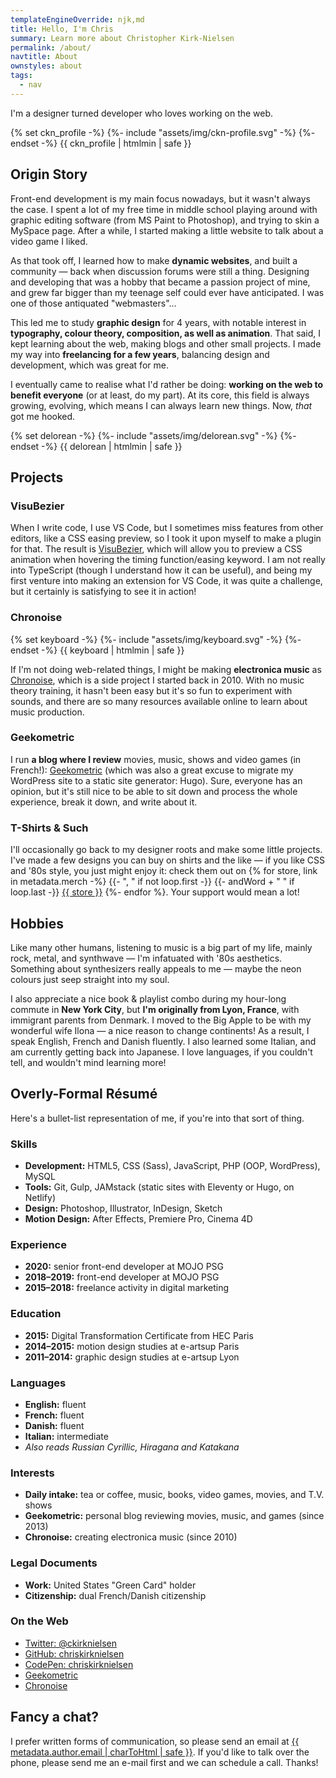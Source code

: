 ```yaml
---
templateEngineOverride: njk,md
title: Hello, I'm Chris
summary: Learn more about Christopher Kirk-Nielsen
permalink: /about/
navtitle: About
ownstyles: about
tags:
  - nav
---
```


<p class="u-fontBold">I'm a designer turned developer who loves working on the web.</p>

<div class="md:u-displayFlex u-flex--startBlock">
  <div class="about__profile u-floatLeft u-posRelative u-flex--shrink-0 u-marginBlock--double u-marginInlineEnd--double">
    {% set ckn_profile -%}
    {%- include "assets/img/ckn-profile.svg" -%}
    {%- endset -%}
    {{ ckn_profile | htmlmin | safe }}
  </div>

  <div class="u-flow">

  ## Origin Story

  Front-end development is my main focus nowadays, but it wasn't always the case. I spent a lot of my free time in middle school playing around with graphic editing software (from MS Paint to Photoshop), and trying to skin a MySpace page. After a while, I started making a little website to talk about a video game I liked.

  As that took off, I learned how to make **dynamic websites**, and built a community — back when discussion forums were still a thing. Designing and developing that was a hobby that became a passion project of mine, and grew far bigger than my teenage self could ever have anticipated. I was one of those antiquated "webmasters"…

  This led me to study **graphic design** for 4 years, with notable interest in **typography, colour theory, composition, as well as animation**. That said, I kept learning about the web, making blogs and other small projects. I made my way into **freelancing for a few years**, balancing design and development, which was great for me.

  I eventually came to realise what I'd rather be doing: **working on the web to benefit everyone** (or at least, do my part). At its core, this field is always growing, evolving, which means I can always learn new things. Now, *that* got me <span data-about-action="hooked-delorean">hooked</span>.

  <div class="u-displayFlex u-flex--center u-floatClear">
    {% set delorean -%}
    {%- include "assets/img/delorean.svg" -%}
    {%- endset -%}
    {{ delorean | htmlmin | safe }}
  </div>
  </div>
</div>

## Projects

### VisuBezier

When I write code, I use VS Code, but I sometimes miss features from other editors, like a CSS easing preview, so I took it upon myself to make a plugin for that. The result is [VisuBezier](https://marketplace.visualstudio.com/items?itemName=chriskirknielsen.visubezier), which will allow you to preview a CSS animation when hovering the timing function/easing keyword. I am not really into TypeScript (though I understand how it can be useful), and being my first venture into making an extension for VS Code, it was quite a challenge, but it certainly is satisfying to see it in action!

### Chronoise

<div class="u-displayFlex u-flex--center u-floatRight u-marginBlock--double u-marginInlineStart--double">
  {% set keyboard -%}
  {%- include "assets/img/keyboard.svg" -%}
  {%- endset -%}
  {{ keyboard | htmlmin | safe }}
</div>

If I'm not doing web-related things, I might be making **electronica music** as [Chronoise](https://chronoise.com), which is a side project I started back in 2010. With no music theory training, it hasn't been easy but it's so fun to experiment with sounds, and there are so many resources available online to learn about music production.

### Geekometric

I run **a blog where I review** movies, music, shows and video games (in French!): [Geekometric](https://geekometric.com) (which was also a great excuse to migrate my WordPress site to a static site generator: Hugo). Sure, everyone has an opinion, but it's still nice to be able to sit down and process the whole experience, break it down, and write about it.

### T-Shirts & Such

I'll occasionally go back to my designer roots and make some little projects. I've made a few designs you can buy on shirts and the like — if you like CSS and '80s style, you just might enjoy it: check them out on {% for store, link in metadata.merch -%}
  {{- ", " if not loop.first -}}
  {{- andWord + " " if loop.last -}}
  <a href="{{ link }}">{{ store }}</a>
{%- endfor %}. Your support would mean a lot!

## Hobbies

Like many other humans, listening to music is a big part of my life, mainly rock, metal, and synthwave — I'm infatuated with '80s aesthetics. Something about synthesizers really appeals to me — maybe the neon colours just seep straight into my soul.

I also appreciate a nice book & playlist combo during my hour-long commute in **New York City**, but **I'm originally from Lyon, France**, with immigrant parents from Denmark. I moved to the Big Apple to be with my wonderful wife Ilona — a nice reason to change continents! As a result, I speak English, French and Danish fluently. I also learned some Italian, and am currently getting back into Japanese. I love languages, if you couldn't tell, and wouldn't mind learning more!

## Overly-Formal Résumé

Here's a bullet-list representation of me, if you're into that sort of thing.

### Skills

- **Development:** HTML5, CSS (Sass), JavaScript, PHP (OOP, WordPress), MySQL
- **Tools:** Git, Gulp, JAMstack (static sites with Eleventy or Hugo, on Netlify)
- **Design:** Photoshop, Illustrator, InDesign, Sketch
- **Motion Design:** After Effects, Premiere Pro, Cinema 4D

### Experience

- **2020:** senior front-end developer at MOJO PSG
- **2018–2019:** front-end developer at MOJO PSG
- **2015–2018:** freelance activity in digital marketing

### Education

- **2015:** Digital Transformation Certificate from HEC Paris
- **2014–2015:** motion design studies at e-artsup Paris
- **2011–2014:** graphic design studies at e-artsup Lyon

### Languages

- **English:** fluent
- **French:** fluent
- **Danish:** fluent
- **Italian:** intermediate
- *Also reads Russian Cyrillic, Hiragana and Katakana*

### Interests

- **Daily intake:** tea or coffee, music, books, video games, movies, and T.V. shows
- **Geekometric:** personal blog reviewing movies, music, and games (since 2013)
- **Chronoise:** creating electronica music (since 2010)

### Legal Documents

- **Work:** United States "Green Card" holder
- **Citizenship:** dual French/Danish citizenship

### On the Web

- [Twitter: @ckirknielsen](https://twitter.com/ckirknielsen)
- [GitHub: chriskirknielsen](https://github.com/chriskirknielsen)
- [CodePen: chriskirknielsen](https://codepen.io/chriskirknielsen)
- [Geekometric](https://geekometric.com)
- [Chronoise](https://chronoise.com)

## Fancy a chat?

I prefer written forms of communication, so please send an email at <a href="mailto:{{ metadata.author.email | charToHtml | safe }}">{{ metadata.author.email | charToHtml | safe }}</a>. If you'd like to talk over the phone, please send me an e-mail first and we can schedule a call. Thanks!